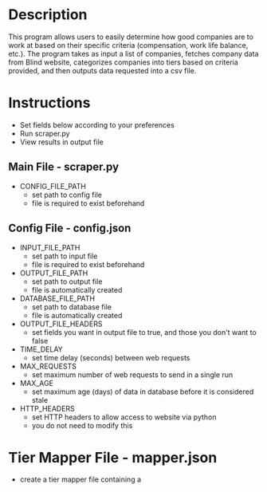 
# Description

This program allows users to easily determine how good companies are to work at based on their specific criteria (compensation, work life balance, etc.). The program takes as input a list of companies, fetches company data from Blind website, categorizes companies into tiers based on criteria provided, and then outputs data requested into a csv file. 

# Instructions

- Set fields below according to your preferences
- Run scraper.py
- View results in output file

## Main File - scraper.py

- CONFIG_FILE_PATH
  - set path to config file
  - file is required to exist beforehand

## Config File - config.json

- INPUT_FILE_PATH
  - set path to input file
  - file is required to exist beforehand
- OUTPUT_FILE_PATH
  - set path to output file
  - file is automatically created
- DATABASE_FILE_PATH
  - set path to database file
  - file is automatically created
- OUTPUT_FILE_HEADERS
  - set fields you want in output file to true, and those you don't want to false
- TIME_DELAY
  - set time delay (seconds) between web requests
- MAX_REQUESTS
  - set maximum number of web requests to send in a single run
- MAX_AGE
  - set maximum age (days) of data in database before it is considered stale
- HTTP_HEADERS
  - set HTTP headers to allow access to website via python
  - you do not need to modify this

# Tier Mapper File - mapper.json

- create a tier mapper file containing a 

